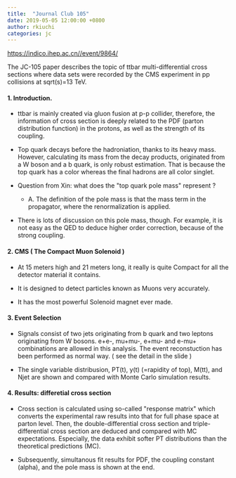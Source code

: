 ```yaml
---
title:  "Journal Club 105"
date: 2019-05-05 12:00:00 +0800
author: rkiuchi
categories: jc
---
```


<https://indico.ihep.ac.cn//event/9864/>

The JC-105 paper describes the topic of ttbar multi-differential cross sections
where data sets were recorded by the CMS experiment in pp collisions at sqrt(s)=13 TeV.


#### 1. Introduction.  
- ttbar is mainly created via gluon fusion at p-p collider, therefore, the information of 
cross section is deeply related to the PDF (parton distribution function) in the protons,
as well as the strength of its coupling.

- Top quark decays before the hadroniation, thanks to its heavy mass. However, calculating its 
mass from the decay products, originated from a W boson and a b quark, is only robust estimation. That is because the top quark has a color whereas the final hadrons are all 
color singlet.

- Question from Xin:  what does the "top quark pole mass" represent ? 
    
	- A. The definition of the pole mass is that the mass term in the propagator, where the renormalization is applied.

- There is lots of discussion on this pole mass, though. 
For example,  it is not easy as the QED to deduce higher order correction, 
because of the strong coupling.    


#### 2. CMS ( The Compact Muon Solenoid ) 
- At 15 meters high and 21 meters long, it really is quite Compact for all the detector
material it contains.

- It is designed to detect particles known as Muons very accurately.

- It has the most powerful Solenoid magnet ever made.

#### 3. Event Selection
- Signals consist of two jets originating from b quark  and two leptons originating from W bosons. 
e+e-, mu+mu-, e+mu- and e-mu+ combinations are allowed in this analysis.
The event reconstuction has been performed as normal way. ( see the detail in the slide )

- The single variable distribusion, PT(t), y(t) (=rapidity of top), M(tt), and Njet are shown and 
compared with Monte Carlo simulation results. 

#### 4. Results: differetial cross section 
- Cross section is calculated using so-called "response matrix" which converts the experimental 
raw results into that for full phase space at parton level.
Then, the double-differential cross section and triple-differential cross section are deduced
and compared with MC expectations. Especially, the data exhibit softer PT distributions than
the theoretical predictions (MC). 

- Subsequently, simultanous fit results for PDF, the coupling constant (alpha), and the pole mass 
is shown at the end. 





  


